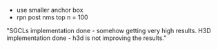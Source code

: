 - use smaller anchor box
- rpn post nms top n = 100

"SGCLs implementation done - somehow getting very high results. H3D implementation done - h3d is not improving the results."